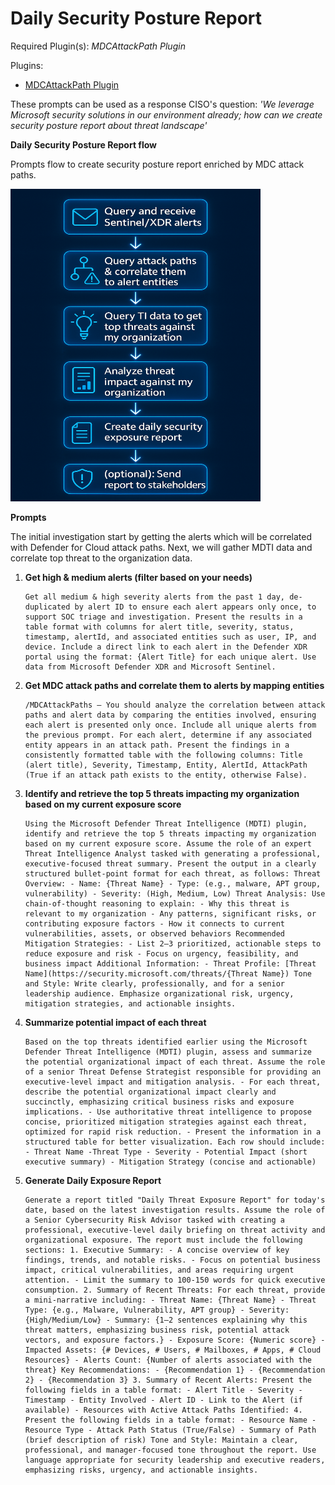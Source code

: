 # Daily Security Posture Report

Required Plugin(s): *MDCAttackPath Plugin*

Plugins:
- [MDCAttackPath Plugin](https://github.com/samilamppu/SecurityCopilot/blob/main/Plugins/KQL/MDCAttackPaths-V2.yaml)


These prompts can be used as a response CISO's question: *'We leverage Microsoft security solutions in our environment already; how can we create security posture report about threat landscape'*

**Daily Security Posture Report flow**

Prompts flow to create security posture report enriched by MDC attack paths.

<img src="https://raw.githubusercontent.com/samilamppu/SecurityCopilot/main/Media/DailySecurityPosture-flow.png" alt="DailyPostureReport-flow" width="400" height="500">


**Prompts**

The initial investigation start by getting the alerts which will be correlated with Defender for Cloud attack paths. Next, we will gather MDTI data and correlate top threat to the organization data.


1. **Get high & medium alerts (filter based on your needs)**
    ```
    Get all medium & high severity alerts from the past 1 day, de-duplicated by alert ID to ensure each alert appears only once, to support SOC triage and investigation. Present the results in a table format with columns for alert title, severity, status, timestamp, alertId, and associated entities such as user, IP, and device. Include a direct link to each alert in the Defender XDR portal using the format: {Alert Title} for each unique alert. Use data from Microsoft Defender XDR and Microsoft Sentinel.
    ```

2. **Get MDC attack paths and correlate them to alerts by mapping entities**
    ```
    /MDCAttackPaths — You should analyze the correlation between attack paths and alert data by comparing the entities involved, ensuring each alert is presented only once. Include all unique alerts from the previous prompt. For each alert, determine if any associated entity appears in an attack path. Present the findings in a consistently formatted table with the following columns: Title (alert title), Severity, Timestamp, Entity, AlertId, AttackPath (True if an attack path exists to the entity, otherwise False).
    ```

3. **Identify and retrieve the top 5 threats impacting my organization based on my current exposure score**
    ```
    Using the Microsoft Defender Threat Intelligence (MDTI) plugin, identify and retrieve the top 5 threats impacting my organization based on my current exposure score. Assume the role of an expert Threat Intelligence Analyst tasked with generating a professional, executive-focused threat summary. Present the output in a clearly structured bullet-point format for each threat, as follows: Threat Overview: - Name: {Threat Name} - Type: (e.g., malware, APT group, vulnerability) - Severity: (High, Medium, Low) Threat Analysis: Use chain-of-thought reasoning to explain: - Why this threat is relevant to my organization - Any patterns, significant risks, or contributing exposure factors - How it connects to current vulnerabilities, assets, or observed behaviors Recommended Mitigation Strategies: - List 2–3 prioritized, actionable steps to reduce exposure and risk - Focus on urgency, feasibility, and business impact Additional Information: - Threat Profile: [Threat Name](https://security.microsoft.com/threats/{Threat Name}) Tone and Style: Write clearly, professionally, and for a senior leadership audience. Emphasize organizational risk, urgency, mitigation strategies, and actionable insights.
     ```

4. **Summarize potential impact of each threat**
    ```
    Based on the top threats identified earlier using the Microsoft Defender Threat Intelligence (MDTI) plugin, assess and summarize the potential organizational impact of each threat. Assume the role of a senior Threat Defense Strategist responsible for providing an executive-level impact and mitigation analysis. - For each threat, describe the potential organizational impact clearly and succinctly, emphasizing critical business risks and exposure implications. - Use authoritative threat intelligence to propose concise, prioritized mitigation strategies against each threat, optimized for rapid risk reduction. - Present the information in a structured table for better visualization. Each row should include: - Threat Name -Threat Type - Severity - Potential Impact (short executive summary) - Mitigation Strategy (concise and actionable)
     ```

5. **Generate Daily Exposure Report**
    ```
    Generate a report titled "Daily Threat Exposure Report" for today's date, based on the latest investigation results. Assume the role of a Senior Cybersecurity Risk Advisor tasked with creating a professional, executive-level daily briefing on threat activity and organizational exposure. The report must include the following sections: 1. Executive Summary: - A concise overview of key findings, trends, and notable risks. - Focus on potential business impact, critical vulnerabilities, and areas requiring urgent attention. - Limit the summary to 100-150 words for quick executive consumption. 2. Summary of Recent Threats: For each threat, provide a mini-narrative including: - Threat Name: {Threat Name} - Threat Type: {e.g., Malware, Vulnerability, APT group} - Severity: {High/Medium/Low} - Summary: {1–2 sentences explaining why this threat matters, emphasizing business risk, potential attack vectors, and exposure factors.} - Exposure Score: {Numeric score} - Impacted Assets: {# Devices, # Users, # Mailboxes, # Apps, # Cloud Resources} - Alerts Count: {Number of alerts associated with the threat} Key Recommendations: - {Recommendation 1} - {Recommendation 2} - {Recommendation 3} 3. Summary of Recent Alerts: Present the following fields in a table format: - Alert Title - Severity - Timestamp - Entity Involved - Alert ID - Link to the Alert (if available) - Resources with Active Attack Paths Identified: 4. Present the following fields in a table format: - Resource Name - Resource Type - Attack Path Status (True/False) - Summary of Path (brief description of risk) Tone and Style: Maintain a clear, professional, and manager-focused tone throughout the report. Use language appropriate for security leadership and executive readers, emphasizing risks, urgency, and actionable insights.
     ```